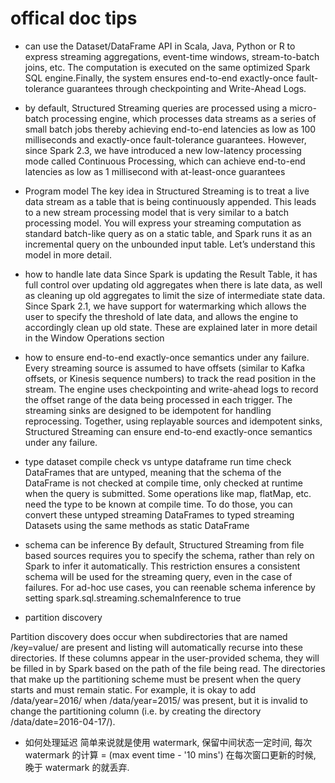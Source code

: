 # offical doc tips
*  can use the Dataset/DataFrame API in Scala, Java, Python or R to express streaming aggregations, event-time windows, stream-to-batch joins, etc. The computation is executed on the same optimized Spark SQL engine.Finally, the system ensures end-to-end exactly-once fault-tolerance guarantees through checkpointing and Write-Ahead Logs.

* by default, Structured Streaming queries are processed using a micro-batch processing engine, which processes data streams as a series of small batch jobs thereby achieving end-to-end latencies as low as 100 milliseconds and exactly-once fault-tolerance guarantees. However, since Spark 2.3, we have introduced a new low-latency processing mode called Continuous Processing, which can achieve end-to-end latencies as low as 1 millisecond with at-least-once guarantees

* Program model
The key idea in Structured Streaming is to treat a live data stream as a table that is being continuously appended. This leads to a new stream processing model that is very similar to a batch processing model. You will express your streaming computation as standard batch-like query as on a static table, and Spark runs it as an incremental query on the unbounded input table. Let’s understand this model in more detail.

* how to handle late data
Since Spark is updating the Result Table, it has full control over updating old aggregates when there is late data, as well as cleaning up old aggregates to limit the size of intermediate state data. Since Spark 2.1, we have support for watermarking which allows the user to specify the threshold of late data, and allows the engine to accordingly clean up old state. These are explained later in more detail in the Window Operations section

* how to ensure end-to-end exactly-once semantics under any failure.
Every streaming source is assumed to have offsets (similar to Kafka offsets, or Kinesis sequence numbers) to track the read position in the stream. The engine uses checkpointing and write-ahead logs to record the offset range of the data being processed in each trigger. The streaming sinks are designed to be idempotent for handling reprocessing. Together, using replayable sources and idempotent sinks, Structured Streaming can ensure end-to-end exactly-once semantics under any failure.

* type dataset compile check vs untype dataframe run time check
DataFrames that are untyped, meaning that the schema of the DataFrame is not checked at compile time, only checked at runtime when the query is submitted. Some operations like map, flatMap, etc. need the type to be known at compile time. To do those, you can convert these untyped streaming DataFrames to typed streaming Datasets using the same methods as static DataFrame

* schema can be inference 
By default, Structured Streaming from file based sources requires you to specify the schema, rather than rely on Spark to infer it automatically. This restriction ensures a consistent schema will be used for the streaming query, even in the case of failures. For ad-hoc use cases, you can reenable schema inference by setting spark.sql.streaming.schemaInference to true

* partition discovery

Partition discovery does occur when subdirectories that are named /key=value/ are present and listing will automatically recurse into these directories. If these columns appear in the user-provided schema, they will be filled in by Spark based on the path of the file being read. The directories that make up the partitioning scheme must be present when the query starts and must remain static. For example, it is okay to add /data/year=2016/ when /data/year=2015/ was present, but it is invalid to change the partitioning column (i.e. by creating the directory /data/date=2016-04-17/).

* 如何处理延迟
简单来说就是使用 watermark,  保留中间状态一定时间, 每次 watermark 的计算 =  (max event time - '10 mins') 在每次窗口更新的时候, 晚于 watermark 的就丢弃. 